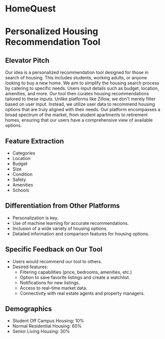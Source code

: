# HomeQuest
# Personalized Housing Recommendation Tool

## Elevator Pitch
Our idea is a personalized recommendation tool designed for those in search of housing. This includes students, working adults, or anyone looking to buy a new home. We aim to simplify the housing search process by catering to specific needs. Users input details such as budget, location, amenities, and more. Our tool then curates housing recommendations tailored to these inputs. Unlike platforms like Zillow, we don't merely filter based on user input. Instead, we utilize user data to recommend housing options that are truly aligned with their needs. Our platform encompasses a broad spectrum of the market, from student apartments to retirement homes, ensuring that our users have a comprehensive view of available options.

## Feature Extraction
- Categories
- Location
- Budget
- Size
- Condition
- Safety
- Amenities
- Schools

## Differentiation from Other Platforms
- Personalization is key.
- Use of machine learning for accurate recommendations.
- Inclusion of a wide variety of housing options.
- Detailed information and comparison features for housing options.

## Specific Feedback on Our Tool
- Users would recommend our tool to others.
- Desired features:
  - Filtering capabilities (price, bedrooms, amenities, etc.)
  - Option to save favorite listings and create a watchlist.
  - Notifications for new listings.
  - Access to real-time market data.
  - Connectivity with real estate agents and property managers.

## Demographics
- Student Off Campus Housing: 10%
- Normal Residential Housing: 60%
- Senior Living Housing: 30%
